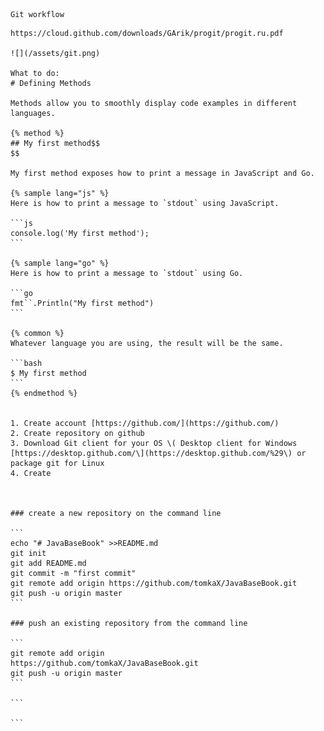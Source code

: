 ```
Git workflow
```

    https://cloud.github.com/downloads/GArik/progit/progit.ru.pdf

    ![](/assets/git.png)

    What to do:
    # Defining Methods

    Methods allow you to smoothly display code examples in different languages.

    {% method %}
    ## My first method$$
    $$

    My first method exposes how to print a message in JavaScript and Go.

    {% sample lang="js" %}
    Here is how to print a message to `stdout` using JavaScript.

    ```js
    console.log('My first method');
    ```

    {% sample lang="go" %}
    Here is how to print a message to `stdout` using Go.

    ```go
    fmt``.Println("My first method")
    ```

    {% common %}
    Whatever language you are using, the result will be the same.

    ```bash
    $ My first method
    ```
    {% endmethod %}


    1. Create account [https://github.com/](https://github.com/)
    2. Create repository on github 
    3. Download Git client for your OS \( Desktop client for Windows [https://desktop.github.com/\](https://desktop.github.com/%29\) or package git for Linux
    4. Create 



    ### create a new repository on the command line

    ```
    echo "# JavaBaseBook" >>README.md
    git init
    git add README.md
    git commit -m "first commit"
    git remote add origin https://github.com/tomkaX/JavaBaseBook.git
    git push -u origin master
    ```

    ### push an existing repository from the command line

    ```
    git remote add origin 
    https://github.com/tomkaX/JavaBaseBook.git
    git push -u origin master
    ```

    ```

    ```







